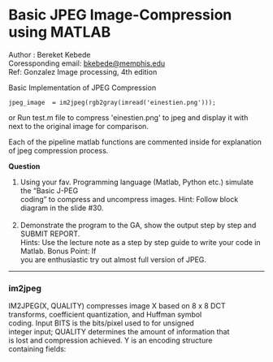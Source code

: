 # Basic JPEG Image-Compression using MATLAB

Author : Bereket Kebede <br>
Coressponding email: bkebede@memphis.edu  <br>
Ref: Gonzalez Image processing, 4th edition <br>

Basic Implementation of JPEG Compression <br>
~~~
jpeg_image  = im2jpeg(rgb2gray(imread('einestien.png')));
~~~
or Run test.m file to compress 'einestien.png' to jpeg and display it with <br>
next to the original image for comparison.

Each of the pipeline matlab functions are commented inside for explanation <br>
of jpeg compression process. <br>

**Question** <br>
1. Using your fav. Programming language (Matlab, Python etc.) simulate the “Basic J-PEG <br>
coding” to compress and uncompress images. Hint: Follow block diagram in the slide #30. <br><br>
2. Demonstrate the program to the GA, show the output step by step and SUBMIT REPORT. <br>
Hints: Use the lecture note as a step by step guide to write your code in Matlab. Bonus Point: If <br>
you are enthusiastic try out almost full version of JPEG.

----
### im2jpeg <br>

IM2JPEG(X, QUALITY) compresses image X based on 8 x 8 DCT <br>
transforms, coefficient quantization, and Huffman symbol <br>
coding. Input BITS is the bits/pixel used to for unsigned <br>
integer input; QUALITY determines the amount of information that <br>
is lost and compression achieved. Y is an encoding structure <br>
containing fields: <br>


